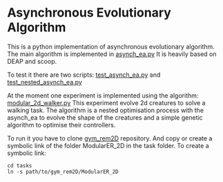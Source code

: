# Asynchronous Evolutionary Algorithm

This is a python implementation of asynchronous evolutionary algorithm. 
The main algorithm is implemented in [asynch_ea.py](https://github.com/LeniLeGoff/py_async_ea/blob/master/asynch_ea.py)
It is heavily based on DEAP and scoop.

To test it there are two scripts: [test_asynch_ea.py](https://github.com/LeniLeGoff/py_async_ea/blob/master/test_asynch_ea.py) and [test_nested_asynch_ea.py](https://github.com/LeniLeGoff/py_async_ea/blob/master/test_nested_async_ea.py)

At the moment one experiment is implemented using the algorithm: [modular_2d_walker.py](https://github.com/LeniLeGoff/py_async_ea/blob/master/modular_2d_walker.py)
This experiment evolve 2d creatures to solve a walking task. The algorithm is a nested optimisation process with the asynch_ea to evolve the shape of the creatures and a simple genetic algorithm to optimise their controllers. 

To run it you have to clone [gym_rem2D](https://github.com/LeniLeGoff/gym_rem2D) repository. And copy or create a symbolic link of the folder ModularER_2D in the task folder.
To create a symbolic link:

    cd tasks
    ln -s path/to/gym_rem2D/ModularER_2D

